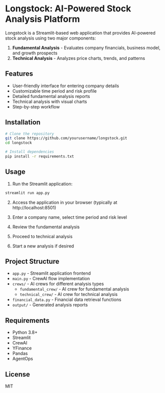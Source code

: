 # Longstock: AI-Powered Stock Analysis Platform

Longstock is a Streamlit-based web application that provides AI-powered stock analysis using two major components:

1. **Fundamental Analysis** - Evaluates company financials, business model, and growth prospects
2. **Technical Analysis** - Analyzes price charts, trends, and patterns

## Features

- User-friendly interface for entering company details
- Customizable time period and risk profile
- Detailed fundamental analysis reports
- Technical analysis with visual charts
- Step-by-step workflow

## Installation

```bash
# Clone the repository
git clone https://github.com/yourusername/longstock.git
cd longstock

# Install dependencies
pip install -r requirements.txt
```

## Usage

1. Run the Streamlit application:

```bash
streamlit run app.py
```

2. Access the application in your browser (typically at http://localhost:8501)

3. Enter a company name, select time period and risk level

4. Review the fundamental analysis

5. Proceed to technical analysis

6. Start a new analysis if desired

## Project Structure

- `app.py` - Streamlit application frontend
- `main.py` - CrewAI flow implementation
- `crews/` - AI crews for different analysis types
  - `fundamental_crew/` - AI crew for fundamental analysis
  - `technical_crew/` - AI crew for technical analysis
- `financial_data.py` - Financial data retrieval functions
- `output/` - Generated analysis reports

## Requirements

- Python 3.8+
- Streamlit
- CrewAI
- YFinance
- Pandas
- AgentOps

## License

MIT

